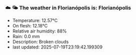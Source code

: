 ### ☁️ 🌤️  The weather in Florianópolis is: Florianópolis

- Temperature: 12.57°C
- On flesh: 12.18°C
- Relative air humidity: 88%
- Rain: 0.0 mm
- Description: Broken clouds
- last updated: 2025-07-19T23:19:42.199309
